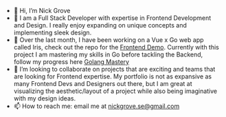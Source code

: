 - 👋 Hi, I’m Nick Grove
- 👀 I am a Full Stack Developer with expertise in Frontend Development and Design. I really enjoy expanding on unique concepts and implementing sleek design.
- 🌱 Over the last month, I have been working on a Vue x Go web app called Iris, check out the repo for the [Frontend Demo](https://github.com/NickGroveSE/IrisDemo). Currently with this project I am mastering my skills in Go before tackling the Backend, follow my progress here [Golang Mastery](https://github.com/NickGroveSE/GolangMastery)
- 💞️ I’m looking to collaborate on projects that are exciting and teams that are looking for Frontend expertise. My portfolio is not as expansive as many Frontend Devs and Designers out there, but I am great at visualizing the aesthetic/layout of a project while also being imaginative with my design ideas.
- 📫 How to reach me: email me at nickgrove.se@gmail.com


<a>
<!---
NickGroveSE/NickGroveSE is a ✨ special ✨ repository because its `README.md` (this file) appears on your GitHub profile.
You can click the Preview link to take a look at your changes.
--->
